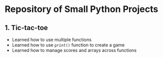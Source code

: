 # Repository of Small Python Projects

## 1. Tic-tac-toe
  * Learned how to use multiple functions
  * Learned how to use `print()` function to create a game
  * Learned how to manage scores and arrays across functions
